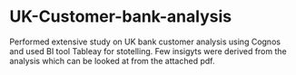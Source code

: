 # UK-Customer-bank-analysis
Performed extensive study on UK bank customer analysis using Cognos and used BI tool Tableay for stotelling. Few insigyts were derived from the analysis which can be looked at from the attached pdf.
